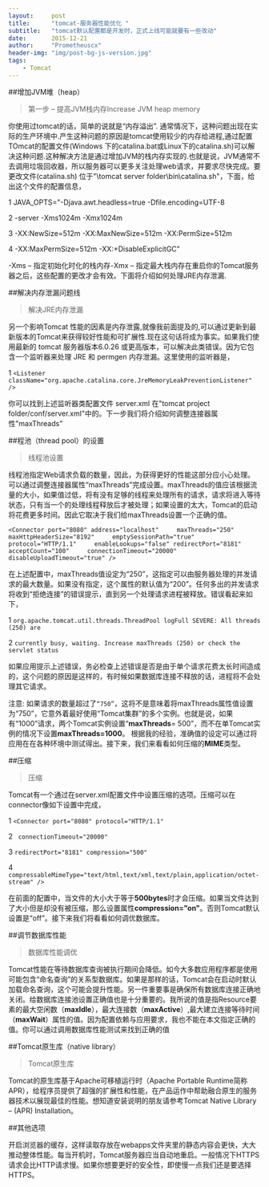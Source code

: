 ```yaml
---
layout:     post
title:      "tomcat-服务器性能优化 "
subtitle:   "tomcat默认配置都是开发时，正式上线可能就要有一些改动"
date:       2015-12-21
author:     "Prometheuscx"
header-img: "img/post-bg-js-version.jpg"
tags:
    - Tomcat
---
```


##增加JVM堆（heap）
> 第一步  – 提高JVM栈内存Increase JVM heap memory

你使用过tomcat的话，简单的说就是“内存溢出”. 通常情况下，这种问题出现在实际的生产环境中.产生这种问题的原因是tomcat使用较少的内存给进程,通过配置TOmcat的配置文件(Windows 下的catalina.bat或Linux下的catalina.sh)可以解决这种问题.这种解决方法是通过增加JVM的栈内存实现的.也就是说，JVM通常不去调用垃圾回收器，所以服务器可以更多关注处理web请求，并要求尽快完成。要更改文件(catalina.sh) 位于"\tomcat server folder\bin\catalina.sh"，下面，给出这个文件的配置信息，

1    JAVA_OPTS="-Djava.awt.headless=true -Dfile.encoding=UTF-8    

2    -server -Xms1024m -Xmx1024m    

3    -XX:NewSize=512m -XX:MaxNewSize=512m -XX:PermSize=512m    

4    -XX:MaxPermSize=512m -XX:+DisableExplicitGC"    

-Xms – 指定初始化时化的栈内存-Xmx – 指定最大栈内存在重启你的Tomcat服务器之后，这些配置的更改才会有效。下面将介绍如何处理JRE内存泄漏.


##解决内存泄漏问题线

> 解决JRE内存泄漏



另一个影响Tomcat 性能的因素是内存泄露,就像我前面提及的,可以通过更新到最新版本的Tomcat来获得较好性能和可扩展性.现在这句话将成为事实。如果我们使用最新的 tomcat 服务器版本6.0.26 或更高版本，可以解决此类错误。因为它包含一个监听器来处理 JRE 和 permgen 内存泄漏。这里使用的监听器是，

1    `<Listener className="org.apache.catalina.core.JreMemoryLeakPreventionListener" />`    

你可以找到上述监听器类配置文件 server.xml 在"tomcat project folder/conf/server.xml"中的。下一步我们将介绍如何调整连接器属性"maxThreads"



##程池（thread pool）的设置
> 线程池设置


线程池指定Web请求负载的数量，因此，为获得更好的性能这部分应小心处理。可以通过调整连接器属性“maxThreads”完成设置。maxThreads的值应该根据流量的大小，如果值过低，将有没有足够的线程来处理所有的请求，请求将进入等待状态，只有当一个的处理线程释放后才被处理；如果设置的太大，Tomcat的启动将花费更多时间。因此它取决于我们给maxThreads设置一个正确的值。

 
`
<Connector port="8080" address="localhost"    
maxThreads="250" maxHttpHeaderSize="8192"    
emptySessionPath="true" protocol="HTTP/1.1"    
enableLookups="false" redirectPort="8181" acceptCount="100"    
connectionTimeout="20000" disableUploadTimeout="true" />
` 

在上述配置中，maxThreads值设定为“250”，这指定可以由服务器处理的并发请求的最大数量。如果没有指定，这个属性的默认值为“200”。任何多出的并发请求将收到“拒绝连接”的错误提示，直到另一个处理请求进程被释放。错误看起来如下，

1    `org.apache.tomcat.util.threads.ThreadPool logFull SEVERE: All threads (250) are`    

2    `currently busy, waiting. Increase maxThreads (250) or check the servlet status`    

如果应用提示上述错误，务必检查上述错误是否是由于单个请求花费太长时间造成的，这个问题的原因是这样的，有时候如果数据库连接不释放的话，进程将不会处理其它请求。

注意: 如果请求的数量超过了`“750”`，这将不是意味着将maxThreads属性值设置为“750”，它意外着最好使用“Tomcat集群”的多个实例。也就是说，如果有“1000”请求，两个Tomcat实例设置“**maxThreads**= 500”，而不在单Tomcat实例的情况下设置**maxThreads=1000**。 根据我的经验，准确值的设定可以通过将应用在在各种环境中测试得出。接下来，我们来看看如何压缩的**MIME**类型。

##压缩

> 压缩

Tomcat有一个通过在server.xml配置文件中设置压缩的选项。压缩可以在connector像如下设置中完成，

1    `<Connector port="8080" protocol="HTTP/1.1"    `

2   ` connectionTimeout="20000"`    

3   ` redirectPort="8181" compression="500" `   

4    `compressableMimeType="text/html,text/xml,text/plain,application/octet-stream" />    `

在前面的配置中，当文件的大小大于等于**500bytes**时才会压缩。如果当文件达到了大小但是却没有被压缩，那么设置属性**compression="on"**。否则Tomcat默认设置是“off”。接下来我们将看看如何调优数据库。


##调节数据库性能

> 数据库性能调优

Tomcat性能在等待数据库查询被执行期间会降低。如今大多数应用程序都是使用可能包含“命名查询”的关系型数据库。如果是那样的话，Tomcat会在启动时默认加载命名查询，这个可能会提升性能。另一件重要事是确保所有数据库连接正确地关闭。给数据库连接池设置正确值也是十分重要的。我所说的值是指Resource要素的最大空闲数（**maxIdle**），最大连接数（**maxActive**）,最大建立连接等待时间（**maxWait**）属性的值。因为配置依赖与应用要求，我也不能在本文指定正确的值。你可以通过调用数据库性能测试来找到正确的值


##Tomcat原生库（native library）
> Tomcat原生库

Tomcat的原生库基于Apache可移植运行时（Apache Portable Runtime简称APR），给程序员提供了超强的扩展性和性能，在产品运作中帮助融合原生的服务器技术以展现最佳的性能。想知道安装说明的朋友请参考Tomcat Native Library – (APR) Installation。


##其他选项

开启浏览器的缓存，这样读取存放在webapps文件夹里的静态内容会更快，大大推动整体性能。每当开机时，Tomcat服务器应当自动地重启。一般情况下HTTPS请求会比HTTP请求慢。如果你想要更好的安全性，即使慢一点我们还是要选择HTTPS。



